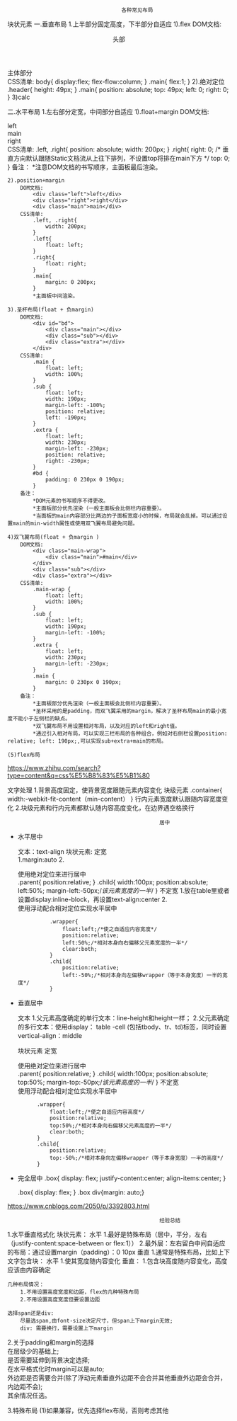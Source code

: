 
                                        各种常见布局
块状元素
一.垂直布局
1.上半部分固定高度，下半部分自适应
    1).flex
        DOM文档:
            <body>
                <header>头部</header>
                <div class="main">主体部分</div>
            </body>
        CSS清单:
            body{
                display:flex;
                flex-flow:column;
            }
            .main{
                flex:1;
            }
    2).绝对定位
            .header{
                height: 49px;
            }
            .main{
                position: absolute;
                top: 49px;
                left: 0;
                right: 0;
            }
    3)calc

二.水平布局
1.左右部分定宽，中间部分自适应
    1).float+margin
        DOM文档:   
            <div class="left">left</div>
            <div class="main">main</div>
            <div class="right">right</div>
        CSS清单:
            .left, .right{
                position: absolute;
                width: 200px;
            }
            .right{
                right: 0;
                /* 垂直方向默认跟随Static文档流从上往下排列，不设置top将排在main下方 */
                top: 0;
            }
        备注：
            *注意DOM文档的书写顺序，主面板最后渲染。

    2).position+margin
        DOM文档: 
            <div class="left">left</div>
            <div class="right">right</div>
            <div class="main">main</div>
        CSS清单:
            .left, .right{
                width: 200px;
            }
            .left{
                float: left;
            }
            .right{
                float: right;
            }
            .main{
                margin: 0 200px;
            }
            *主面板中间渲染。

    3).圣杯布局(float + 负margin)
        DOM文档:
            <div id="bd">         
                <div class="main"></div>        
                <div class="sub"></div>        
                <div class="extra"></div>  
            </div>
        CSS清单:
            .main {        
                float: left;       
                width: 100%;   
            }  
            .sub {       
                float: left;        
                width: 190px;        
                margin-left: -100%;               
                position: relative;  
                left: -190px;  
            }
            .extra {        
                float: left;        
                width: 230px;        
                margin-left: -230px; 
                position: relative; 
                right: -230px;  
            }
            #bd {        
                padding: 0 230px 0 190px;   
            }
        备注：
            *DOM元素的书写顺序不得更改。
            *主面板部分优先渲染（一般主面板会比侧栏内容重要）。
            *当面板的main内容部分比两边的子面板宽度小的时候，布局就会乱掉。可以通过设置main的min-width属性或使用双飞翼布局避免问题。

    4)双飞翼布局(float + 负margin )
        DOM文档:
            <div class="main-wrap">
                <div class="main">#main</div>
            </div>
            <div class="sub"></div>        
            <div class="extra"></div>
        CSS清单:
            .main-wrap {        
                float: left;       
                width: 100%;   
            }  
            .sub {       
                float: left;        
                width: 190px;        
                margin-left: -100%;   
            }   
            .extra {        
                float: left;        
                width: 230px;        
                margin-left: -230px; 
            }
            .main {    
                margin: 0 230px 0 190px;
            }
        备注：
            *主面板部分优先渲染（一般主面板会比侧栏内容重要）。
            *圣杯采用的是padding，而双飞翼采用的margin，解决了圣杯布局main的最小宽度不能小于左侧栏的缺点。
            *双飞翼布局不用设置相对布局，以及对应的left和right值。
            *通过引入相对布局，可以实现三栏布局的各种组合，例如对右侧栏设置position: relative; left: 190px;,可以实现sub+extra+main的布局。

    (5)flex布局
            
https://www.zhihu.com/search?type=content&q=css%E5%B8%83%E5%B1%80


文字处理
1.背景高度固定，使背景宽度跟随元素内容变化
    块级元素
    .container{
        width:-webkit-fit-content（min-content）
    }
    行内元素宽度默认跟随内容宽度变化
2.块级元素和行内元素都默认随内容高度变化，在边界遇空格换行

                                                    居中
* 水平居中

    文本：text-align
    块状元素: 
        定宽   
                1.margin:auto
                2.
                <div class="parent">
                    <div class="child">使用绝对定位来进行居中</div>
                </div>
                .parent{
                    position:relative;
                }
                .child{
                    width:100px;
                    position:absolute;
                    left:50%;
                    margin-left:-50px;/*该元素宽度的一半*/
                }
        不定宽  1.放在table里或者设置display:inline-block，再设置text-align:center
                2.
                <div class="wrapper">
                    <div class="child">
                        使用浮动配合相对定位实现水平居中
                    </div>
                </div>

                .wrapper{
                    float:left;/*使之自适应内容宽度*/
                    position:relative;
                    left:50%;/*相对本身向右偏移父元素宽度的一半*/
                    clear:both;
                }
                .child{
                    position:relative;
                    left:-50%;/*相对本身向左偏移wrapper（等于本身宽度）一半的宽度*/
                }

* 垂直居中

    文本
        1.父元素高度确定的单行文本：line-height和height一样；
        2.父元素确定的多行文本：使用display： table -cell (包括tbody、tr、td)标签，同时设置 vertical-align：middle

    块状元素
        定宽
            <div class="parent">
                <div class="child">使用绝对定位来进行居中</div>
            </div>
            .parent{
                position:relative;
            }
            .child{
                width:100px;
                position:absolute;
                top:50%;
                margin-top:-50px;/*该元素高度的一半*/
            }
        不定宽
            <div class="wrapper">
                <div class="child">
                    使用浮动配合相对定位实现水平居中
                </div>
            </div>

            .wrapper{
                float:left;/*使之自适应内容高度*/
                position:relative;
                top:50%;/*相对本身向右偏移父元素高度的一半*/
                clear:both;
            }
            .child{
                position:relative;
                top:-50%;/*相对本身向左偏移wrapper（等于本身宽度）一半的高度*/
            }
* 完全居中
    .box{
            display: flex;
            justify-content:center;
            align-items:center;
    }

    .box{
            display: flex;
        }
    .box div{margin: auto;}



https://www.cnblogs.com/2050/p/3392803.html 


                                                    经验总结
1.水平垂直格式化
    块状元素：
            水平
                1.最好是特殊布局（居中，平分，左右（justify-content:space-between or flex:1））
                2.最外层：左右留白中间自适应的布局：通过设置margin（padding）：0 10px
            垂直
                1.通常是特殊布局，比如上下
    文字包含块：
        水平
            1.使其宽度随内容变化
        垂直：
            1.包含块高度随内容变化，高度应该由内容确定
    
    几种布局情况：
        1.不用设置高度宽度和边距，flex的几种特殊布局
        2.不用设置高度宽度但要设置边距

    选择span还是div:
        尽量选span,由font-size决定尺寸，但span上下margin无效;
        div: 需要换行，需要设置上下margin

2.关于padding和margin的选择    
    在层级少的基础上;    
    是否需要延伸到背景决定选择;   
    在水平格式化时margin可以是auto;   
    外边距是否需要合并(除了浮动元素垂直外边距不会合并其他垂直外边距会合并，内边距不会);   
    其余情况任选。

3.特殊布局
    (1)如果兼容，优先选择flex布局，否则考虑其他